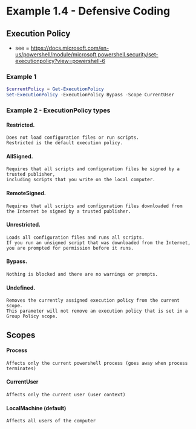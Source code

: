 # Example 1.4 - Defensive Coding

## Execution Policy
   * see = https://docs.microsoft.com/en-us/powershell/module/microsoft.powershell.security/set-executionpolicy?view=powershell-6

### Example 1

```powershell
$currentPolicy = Get-ExecutionPolicy
Set-ExecutionPolicy -ExecutionPolicy Bypass -Scope CurrentUser
```

### Example 2 - ExecutionPolicy types

#### Restricted. 

    Does not load configuration files or run scripts. 
    Restricted is the default execution policy.

#### AllSigned. 
    
    Requires that all scripts and configuration files be signed by a trusted publisher, 
    including scripts that you write on the local computer.

#### RemoteSigned. 

    Requires that all scripts and configuration files downloaded from 
    the Internet be signed by a trusted publisher.

#### Unrestricted. 

    Loads all configuration files and runs all scripts. 
    If you run an unsigned script that was downloaded from the Internet, 
    you are prompted for permission before it runs.

#### Bypass. 
    
    Nothing is blocked and there are no warnings or prompts.

#### Undefined. 

    Removes the currently assigned execution policy from the current scope. 
    This parameter will not remove an execution policy that is set in a Group Policy scope.

## Scopes

#### Process

    Affects only the current powershell process (goes away when process terminates)

#### CurrentUser

    Affects only the current user (user context)

#### LocalMachine (default)

    Affects all users of the computer
